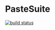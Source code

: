 # PasteSuite

[![build status](https://github.com/probot/example-github-action/actions/workflows/github-code-scanning/codeql/badge.svg)](https://github.com/probot/example-github-action/actions/workflows/github-code-scanning/codeql)